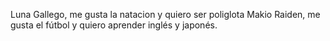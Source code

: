 Luna Gallego, me gusta la natacion y quiero ser poliglota
Makio Raiden, me gusta el fútbol y quiero aprender inglés y japonés.
